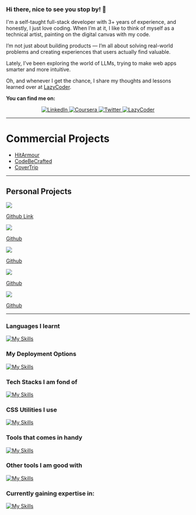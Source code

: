 ### Hi there, nice to see you stop by! 👋

<p>
I'm a self-taught full-stack developer with 3+ years of experience, and honestly, I just love coding. When I’m at it, I like to think of myself as a technical artist, painting on the digital canvas with my code.

I’m not just about building products — I’m all about solving real-world problems and creating experiences that users actually find valuable.

Lately, I’ve been exploring the world of LLMs, trying to make web apps smarter and more intuitive.

Oh, and whenever I get the chance, I share my thoughts and lessons learned over at [LazyCoder](https://www.lazycoder.tech/).

</p>

<p>
   <b>You can find me on: </b>
</p>

<p align="center">
  <a href="https://www.linkedin.com/in/zaryab-farooqui" target="_blank">
    <img alt="LinkedIn" src="https://img.shields.io/badge/linkedin-%230077B5.svg?&style=for-the-badge&logo=linkedin&logoColor=white" />
  </a> 
  <a href="https://www.coursera.org/learner/zaryab-farooqui-05" target="_blank">
    <img alt="Coursera" src="https://img.shields.io/badge/coursera-0070FF.svg?&style=for-the-badge&logo=coursera&logoColor=white" />
  </a>
  <a href="https://twitter.com/zaryabfarooqui" target="_blank">
    <img alt="Twitter" src="https://img.shields.io/badge/twitter-%231DA1F2.svg?&style=for-the-badge&logo=x&logoColor=white" />
  </a> 
  <a href="https://www.lazycoder.tech" target="_blank">
    <img alt="LazyCoder" src="https://img.shields.io/badge/LazyCoder-B57EDC.svg?&style=for-the-badge&logo=buymeacoffee&logoColor=white" />
  </a>
<hr />

<!--
**f-zaryab/f-zaryab** is a ✨ _special_ ✨ repository because its `README.md` (this file) appears on your GitHub profile.

Here are some ideas to get you started:

- 🔭 I’m currently working on ...
- 🌱 I’m currently learning ...
- 👯 I’m looking to collaborate on ...
- 🤔 I’m looking for help with ...
- 💬 Ask me about ...
- 📫 How to reach me: ...
- 😄 Pronouns: ...
- ⚡ Fun fact: ...
-->

# Commercial Projects

- [HitArmour](https://www.hitarmour.com/)
- [CodeBeCrafted](https://www.codebecrafted.com/)
- [CoverTrip](https://covertrip.com/)

<hr />

<!-- ### Full Stack Projects
Need to deploy it on vercel after revamp
[![](https://img.shields.io/badge/-🧬_Joby_Dashboard-000)](<[https://github.com/adamalston/v2](https://github.com/f-zaryab/Joby01)>) -->

## Personal Projects

[![](https://img.shields.io/badge/Team_Management_App-fffff?logo=react&logoColor=white)](https://teammanagementsite01.web.app/login)

[Github Link](https://github.com/f-zaryab/teamManagementApp)

[![](https://img.shields.io/badge/Social_Connections_App-9966CC?logo=nextdotjs&logoColor=white)](https://socialconnections.vercel.app/)

[Github](https://github.com/f-zaryab/WebsiteForOlderAdults01)

[![](https://img.shields.io/badge/Food_Recipies-0070FF?logo=gatsby&logoColor=white)](https://recipyhere.netlify.app/)

[Github](https://github.com/f-zaryab/Gatsby_Recipes)

[![](https://img.shields.io/badge/Fortnite-8806CE?logo=html5&logoColor=white)](https://universityofdundee-computing.github.io/cw1-web-development-project-jzj-fortnite/index.html)

[Github](https://github.com/UniversityOfDundee-Computing/cw1-web-development-project-jzj-fortnite)

[![](https://img.shields.io/badge/Fortnite-0072BB?logo=html5&logoColor=white)](https://universityofdundee-computing.github.io/cw2-web-application-development-project-jbz/)

[Github](https://github.com/UniversityOfDundee-Computing/cw2-web-application-development-project-jbz)

<hr />

### Languages I learnt

[![My Skills](https://skillicons.dev/icons?i=html,css,js,mysql,py,cs&theme=light)](https://skillicons.dev)

### My Deployment Options

[![My Skills](https://skillicons.dev/icons?i=aws,vercel,netlify&theme=light)](https://skillicons.dev)

### Tech Stacks I am fond of

[![My Skills](https://skillicons.dev/icons?i=nextjs,react,vue,django,express,dotnet&theme=light)](https://skillicons.dev)

### CSS Utilities I use

[![My Skills](https://skillicons.dev/icons?i=css,tailwind,bootstrap,materialui,sass,styledcomponents&theme=light)](https://skillicons.dev)

### Tools that comes in handy

[![My Skills](https://skillicons.dev/icons?i=firebase,graphql,mongodb,postgres,redux,sqlite,supabase,redis,threejs,md,docker,d3,github,gitlab&theme=light)](https://skillicons.dev)

### Other tools I am good with

[![My Skills](https://skillicons.dev/icons?i=figma,ai,ae,pr,unity,linux&perline=6)](https://skillicons.dev)

### Currently gaining expertise in:

[![My Skills](https://skillicons.dev/icons?i=azure,tensorflow,pytorch&perline=6)](https://skillicons.dev)

<!--
<a href="https://github.com/f-zaryab" align="center">
  <img align="center" src="https://github-readme-stats.vercel.app/api/top-langs/?username=f-zaryab&hide=java,tex&title_color=ffffff&text_color=c9cacc&icon_color=2bbc8a&bg_color=1d1f21&langs_count=4" />
</a>
-->
<!--
[![Zaryab's GitHub stats](https://github-readme-stats.vercel.app/api?username=f-zaryab&hide=contribs,stars&show_icons=true&theme=radical)](https://github.com/f-zaryab/github-readme-stats)
-->
<!--
[![Readme Card](https://github-readme-stats.vercel.app/api/pin/?username=anuraghazra&repo=github-readme-stats)](https://github.com/anuraghazra/github-readme-stats)
-->
<!--
Resources
https://shields.io/badges
https://github.com/anuraghazra/github-readme-stats
https://liyasthomas.github.io/banner/
https://skyline.github.com/
[![Readme Quotes](https://quotes-github-readme.vercel.app/api?type=horizontal&theme=dark)](https://github.com/piyushsuthar/github-readme-quotes)
-->
<!--
[![](https://img.shields.io/badge/Team_Management_App-fffff?logo=Next.js&logoColor=white)](https://github.com/f-zaryab/teamManagementApp)
[![](https://img.shields.io/badge/Team_Management_App-ffffff?logo=Vue.js&logoColor=black)](https://github.com/adamalston/Summarizer)
-->
<!--
```txt
TypeScript   7 hrs 49 mins   ██████████████████████▒░░   89.92 %
JSON         27 mins         █▒░░░░░░░░░░░░░░░░░░░░░░░   05.29 %
JavaScript   24 mins         █▒░░░░░░░░░░░░░░░░░░░░░░░   04.73 %
CSS          0 secs          ░░░░░░░░░░░░░░░░░░░░░░░░░   00.06 %
```
-->
<!--
## Github
<details>
  <img alt="LinkedIn" src="https://img.shields.io/badge/linkedin-%230077B5.svg?&style=for-the-badge&logo=linkedin&logoColor=white" />
  [![GitHub Streak](https://github-readme-streak-stats.herokuapp.com/?user=DenverCoder1)](https://git.io/streak-stats)
</details>
[![GitHub Streak](https://streak-stats.demolab.com/?user=f-zaryab)](https://git.io/streak-stats)
-->
